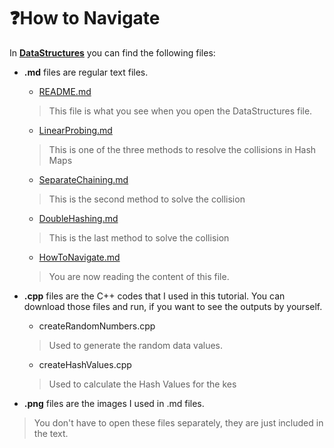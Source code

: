 # :question:How to Navigate

In __[DataStructures](https://github.com/vardtlv/Tutorials/tree/master/DataStructeres#what-is-data-structures)__ you can find the following files:
  
  * __.md__ files are regular text files.
    * [README.md](https://github.com/vardtlv/Tutorials/blob/master/DataStructeres/README.md#what-is-data-structures)
    >This file is what you see when you open the DataStructures file.
    * [LinearProbing.md](https://github.com/vardtlv/Tutorials/blob/master/DataStructeres/LinearProbing.md#arrow_right_hook-linear-probing)
    >This is one of the three methods to resolve the collisions in Hash Maps
    * [SeparateChaining.md](https://github.com/vardtlv/Tutorials/blob/master/DataStructeres/SeparateChaining.md#link-separate-chaining)
    >This is the second method to solve the collision
    * [DoubleHashing.md](https://github.com/vardtlv/Tutorials/blob/master/DataStructeres/DoubleHashing.md#fast_forward-double-hashing)
    >This is the last method to solve the collision
    * [HowToNavigate.md](https://github.com/vardtlv/Tutorials/blob/master/DataStructeres/HowTonavigate.md#questionhow-to-navigate)
    >You are now reading the content of this file.
    
  * __.cpp__ files are the C++ codes that I used in this tutorial. You can download those files and run, if you want to see the outputs by yourself.
    * createRandomNumbers.cpp
    > Used to generate the random data values.
    * createHashValues.cpp
    > Used to calculate the Hash Values for the kes
  * __.png__ files are the images I used in .md files. 
  > You don't have to open these files separately, they are just included in the text.
